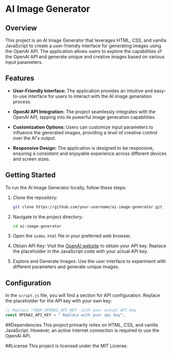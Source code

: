 # AI Image Generator

## Overview

This project is an AI Image Generator that leverages HTML, CSS, and vanilla JavaScript to create a user-friendly interface for generating images using the OpenAI API. The application allows users to explore the capabilities of the OpenAI API and generate unique and creative images based on various input parameters.

## Features

- **User-Friendly Interface:** The application provides an intuitive and easy-to-use interface for users to interact with the AI image generation process.

- **OpenAI API Integration:** The project seamlessly integrates with the OpenAI API, tapping into its powerful image generation capabilities.

- **Customization Options:** Users can customize input parameters to influence the generated images, providing a level of creative control over the AI's output.

- **Responsive Design:** The application is designed to be responsive, ensuring a consistent and enjoyable experience across different devices and screen sizes.

## Getting Started

To run the AI Image Generator locally, follow these steps:

1. Clone the repository:

    ```bash
    git clone https://github.com/your-username/ai-image-generator.git
    ```

2. Navigate to the project directory:

    ```bash
    cd ai-image-generator
    ```

3. Open the `index.html` file in your preferred web browser.

4. Obtain API Key: Visit the [OpenAI website](https://www.openai.com/) to obtain your API key. Replace the placeholder in the JavaScript code with your actual API key.

5. Explore and Generate Images: Use the user interface to experiment with different parameters and generate unique images.

## Configuration

In the `script.js` file, you will find a section for API configuration. Replace the placeholder for the API key with your own key:

```javascript
// Replace 'YOUR_OPENAI_API_KEY' with your actual API key
const OPENAI_API_KEY = " Replace with your api key";
```

##Dependencies
This project primarily relies on HTML, CSS, and vanilla JavaScript. However, an active internet connection is required to use the OpenAI API.

##License
This project is licensed under the MIT License.
